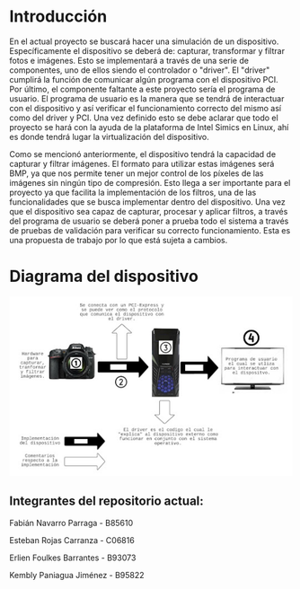 # Introducción

En el actual proyecto se buscará hacer una simulación de un dispositivo. Específicamente el dispositivo se deberá de: capturar, transformar y filtrar fotos e imágenes. Esto se implementará a través de una serie de componentes, uno de ellos siendo el controlador o "driver". El "driver" cumplirá la función de comunicar algún programa con el dispositivo PCI. Por último, el componente faltante a este proyecto sería el programa de usuario. El programa de usuario es la manera que se tendrá de interactuar con el dispositivo y así verificar el funcionamiento correcto del mismo así como del driver y PCI. Una vez definido esto se debe aclarar que todo el proyecto se hará con la ayuda de la plataforma de Intel Simics en Linux, ahí es donde tendrá lugar la virtualización del dispositivo.

Como se mencionó anteriormente, el dispositivo tendrá la capacidad de capturar y filtrar imágenes. El formato para utilizar estas imágenes será BMP, ya que nos permite tener un mejor control de los píxeles de las imágenes sin ningún tipo de compresión. Esto llega a ser importante para el proyecto ya que facilita la implementación de los filtros, una de las funcionalidades que se busca implementar dentro del dispositivo. Una vez que el dispositivo sea capaz de capturar, procesar y aplicar filtros, a través del programa de usuario se deberá poner a prueba todo el sistema a través de pruebas de validación para verificar su correcto funcionamiento. Esta es una propuesta de trabajo por lo que está sujeta a cambios.
# Diagrama del dispositivo
![Diagrama Del sispositivo](/Diseño/Diagrama.jpg)

## Integrantes del repositorio actual:

Fabián Navarro Parraga - B85610

Esteban Rojas Carranza - C06816

Erlien Foulkes Barrantes - B93073

Kembly Paniagua Jiménez	 - B95822
